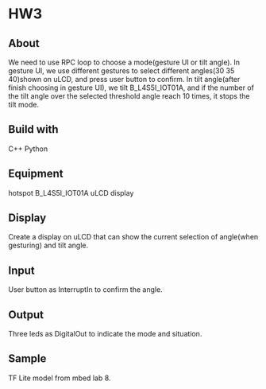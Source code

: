 # HW3
## About
We need to use RPC loop to choose a mode(gesture UI or tilt angle). In gesture UI, we use different gestures to select different angles(30 35 40)shown on uLCD, and press
user button to confirm. In tilt angle(after finish choosing in gesture UI), we tilt B_L4S5I_IOT01A, and if the number of the tilt angle over the selected threshold angle 
reach 10 times, it stops the tilt mode.

## Build with
C++ Python

## Equipment
hotspot
B_L4S5I_IOT01A
uLCD display

## Display
Create a display on uLCD that can show the current selection of angle(when gesturing) and tilt angle.

## Input
User button as InterruptIn to confirm the angle. 

## Output
Three leds as DigitalOut to indicate the mode and situation.

## Sample
TF Lite model from mbed lab 8.

